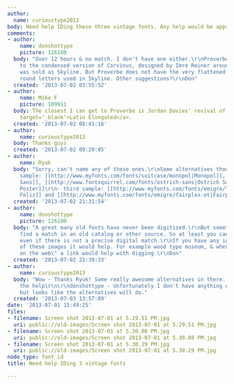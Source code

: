 ```yaml
---
author:
  name: curioustype2013
body: Need help IDing these three vintage fonts. Any help would be appreciate, thanks!
comments:
- author:
    name: donshottype
    picture: 126100
  body: "Over 12 hours & no match. I don't have one either.\r\nProverbe looks similar
    to the condensed version of Corvinus, designed by Imre Reiner around 1930, which
    was sold as Skyline. But Proverbe does not have the very flattened sides of the
    round letters used in Skyline. Other suggestions?\r\nDon"
  created: '2013-07-02 03:55:52'
- author:
    name: Mike F
    picture: 109911
  body: The closest I can get to Proverbe is Jordan Davies' revival of <a href='http://old.myfonts.com/fonts/woodentypefonts/latin/'
    target='_blank'>Latin Elongated</a>.
  created: '2013-07-02 08:41:16'
- author:
    name: curioustype2013
  body: Thanks guys
  created: '2013-07-02 09:29:05'
- author:
    name: Ryuk
  body: "Sorry, can't name any of these ones.\r\nSome alternatives though:\r\n- second
    sample: [[http://www.myfonts.com/fonts/suitcase/monopol|Monopol]], [[http://www.myfonts.com/fonts/k-type/poster-sans|Poster
    Sans]], [[http://www.fontsquirrel.com/fonts/ostrich-sans|Ostrich Sans]], [[http://www.dafont.com/sf-movie-poster.font|Movie
    Poster]]\r\n- third sample: [[http://www.myfonts.com/fonts/emigre/los-feliz|Los
    Feliz]] and [[http://www.myfonts.com/fonts/emigre/fairplex-ot|Fairplex]]"
  created: '2013-07-02 21:31:54'
- author:
    name: donshottype
    picture: 126100
  body: "A great many old fonts have never been digitized.\r\nBut sometimes I can
    find a match in an old catalog or other source. So at least you can get a name,
    even if there is not a precise digital match.\r\nIf you have any idea of the source
    of these images it would help. For example wood type museum, & where. If its \"found
    on the web\" a link would help with digging.\r\nDon"
  created: '2013-07-02 22:39:33'
- author:
    name: curioustype2013
  body: "Wow - Thanks Ryuk! Some really awesome alternatives in there. Really appreciate
    the help\r\n\r\ndonshottype - Unfortunately I don't have anything else to go on,
    but looks like the alternatives will do."
  created: '2013-07-03 13:57:09'
date: '2013-07-01 15:49:25'
files:
- filename: Screen shot 2013-07-01 at 5.29.51 PM.jpg
  uri: public://old-images/Screen shot 2013-07-01 at 5.29.51 PM.jpg
- filename: Screen shot 2013-07-01 at 5.30.08 PM.jpg
  uri: public://old-images/Screen shot 2013-07-01 at 5.30.08 PM.jpg
- filename: Screen shot 2013-07-01 at 5.30.29 PM.jpg
  uri: public://old-images/Screen shot 2013-07-01 at 5.30.29 PM.jpg
node_type: font_id
title: Need help IDing 3 vintage fonts

---
```

